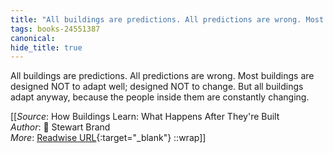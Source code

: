 ```yaml
---
title: "All buildings are predictions. All predictions are wrong. Most buildings ..."
tags: books-24551387
canonical: 
hide_title: true
---
```


All buildings are predictions. All predictions are wrong. Most buildings are designed NOT to adapt well; designed NOT to change. But all buildings adapt anyway, because the people inside them are constantly changing.


[[_Source_: How Buildings Learn: What Happens After They're Built<br>
_Author_: 📕 Stewart Brand<br>
_More_: [Readwise URL](https://readwise.io/open/478842746){:target="_blank"}
::wrap]]